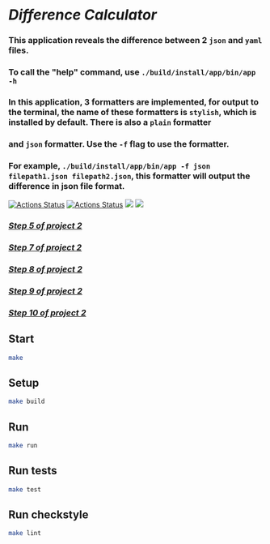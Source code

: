 # *Difference Calculator*
### This application reveals the difference between 2 `json` and `yaml` files.
### To call the "help" command, use `./build/install/app/bin/app -h`

### In this application, 3 formatters are implemented, for output to the terminal, the name of these formatters is `stylish`, which is installed by default. There is also a `plain` formatter
### and `json` formatter. Use the `-f` flag to use the formatter.

### For example, `./build/install/app/bin/app -f json filepath1.json filepath2.json`, this formatter will output the difference in json file format.


[![Actions Status](https://github.com/Absaidov/java-project-71/workflows/hexlet-check/badge.svg)](https://github.com/Absaidov/java-project-71/actions)
[![Actions Status](https://github.com/Absaidov/java-project-71/actions/workflows/main.yml/badge.svg)](https://github.com/Absaidov/java-project-71/actions/workflows/main.yml) 
<a href="https://codeclimate.com/github/Absaidov/java-project-71/maintainability"><img src="https://api.codeclimate.com/v1/badges/5a26d8cd65b2202dfa83/maintainability" /></a>
<a href="https://codeclimate.com/github/Absaidov/java-project-71/test_coverage"><img src="https://api.codeclimate.com/v1/badges/5a26d8cd65b2202dfa83/test_coverage" /></a>

### [_Step 5 of project 2_](https://asciinema.org/a/577518)
### [_Step 7 of project 2_](https://asciinema.org/a/581588)
### [_Step 8 of project 2_](https://asciinema.org/a/583536)
### [_Step 9 of project 2_](https://asciinema.org/a/584554)
### [_Step 10 of project 2_](https://asciinema.org/a/584658)

## Start

```sh
make
```

## Setup
```sh
make build
```

## Run
```sh
make run
```

## Run tests
```sh
make test
```

## Run checkstyle
```sh
make lint
```
